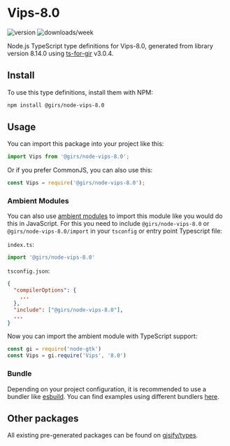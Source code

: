 
# Vips-8.0

![version](https://img.shields.io/npm/v/@girs/node-vips-8.0)
![downloads/week](https://img.shields.io/npm/dw/@girs/node-vips-8.0)


Node.js TypeScript type definitions for Vips-8.0, generated from library version 8.14.0 using [ts-for-gir](https://github.com/gjsify/ts-for-gir) v3.0.4.


## Install

To use this type definitions, install them with NPM:
```bash
npm install @girs/node-vips-8.0
```

## Usage

You can import this package into your project like this:
```ts
import Vips from '@girs/node-vips-8.0';
```

Or if you prefer CommonJS, you can also use this:
```ts
const Vips = require('@girs/node-vips-8.0');
```

### Ambient Modules

You can also use [ambient modules](https://github.com/gjsify/ts-for-gir/tree/main/packages/cli#ambient-modules) to import this module like you would do this in JavaScript.
For this you need to include `@girs/node-vips-8.0` or `@girs/node-vips-8.0/import` in your `tsconfig` or entry point Typescript file:

`index.ts`:
```ts
import '@girs/node-vips-8.0'
```

`tsconfig.json`:
```json
{
  "compilerOptions": {
    ...
  },
  "include": ["@girs/node-vips-8.0"],
  ...
}
```

Now you can import the ambient module with TypeScript support: 

```ts
const gi = require('node-gtk')
const Vips = gi.require('Vips', '8.0')
```


### Bundle

Depending on your project configuration, it is recommended to use a bundler like [esbuild](https://esbuild.github.io/). You can find examples using different bundlers [here](https://github.com/gjsify/ts-for-gir/tree/main/examples).

## Other packages

All existing pre-generated packages can be found on [gjsify/types](https://github.com/gjsify/types).

